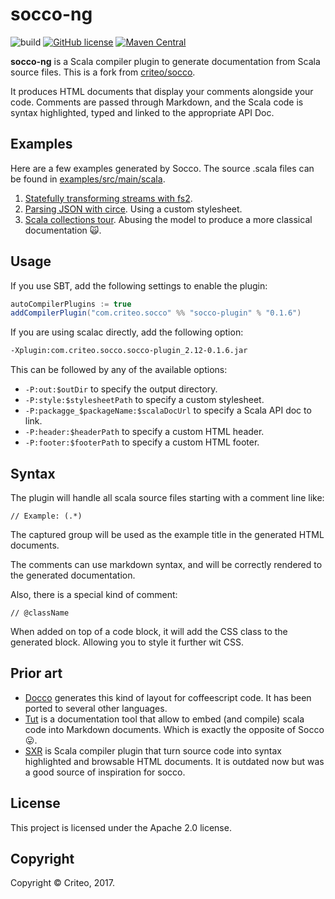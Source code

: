 # socco-ng

![build](https://github.com/regadas/socco-ng/workflows/ci/badge.svg)
[![GitHub license](https://img.shields.io/github/license/regadas/socco-ng.svg)](./LICENSE)
[![Maven Central](https://img.shields.io/maven-central/v/io.regadas/socco-ng_2.13.2.svg)](https://maven-badges.herokuapp.com/maven-central/io.regadas/socco-ng_2.13.2)


**socco-ng** is a Scala compiler plugin to generate documentation from Scala source files. This is a fork from [criteo/socco](https://github.com/criteo/socco).

It produces HTML documents that display your comments alongside your code. Comments are passed through Markdown, and the Scala code is syntax highlighted, typed and linked to the appropriate API Doc.

## Examples

Here are a few examples generated by Socco. The source .scala files can be found in [examples/src/main/scala](examples/src/main/scala).

1. [Statefully transforming streams with fs2](https://criteo.github.io/socco/examples/fs2Example.scala.html).
2. [Parsing JSON with circe](https://criteo.github.io/socco/examples/userStyle1/circeExample.scala.html). Using a custom stylesheet.
3. [Scala collections tour](https://criteo.github.io/socco/examples/userStyle2/collectionsExample.scala.html). Abusing the model to produce a more classical documentation 🙀.

## Usage

If you use SBT, add the following settings to enable the plugin:

```scala
autoCompilerPlugins := true
addCompilerPlugin("com.criteo.socco" %% "socco-plugin" % "0.1.6")
```

If you are using scalac directly, add the following option:

```sh
-Xplugin:com.criteo.socco.socco-plugin_2.12-0.1.6.jar
```

This can be followed by any of the available options:

* `-P:out:$outDir` to specify the output directory.
* `-P:style:$stylesheetPath` to specify a custom stylesheet.
* `-P:packagge_$packageName:$scalaDocUrl` to specify a Scala API doc to link.
* `-P:header:$headerPath` to specify a custom HTML header.
* `-P:footer:$footerPath` to specify a custom HTML footer.

## Syntax

The plugin will handle all scala source files starting with a comment line like:

```
// Example: (.*)
```

The captured group will be used as the example title in the generated HTML documents.

The comments can use markdown syntax, and will be correctly rendered to the generated documentation.

Also, there is a special kind of comment:

```
// @className
```

When added on top of a code block, it will add the CSS class to the generated block. Allowing you to style it further wit CSS.

## Prior art

* [Docco](https://jashkenas.github.io/docco/) generates this kind of layout for coffeescript code. It has been ported to several other languages.
* [Tut](https://github.com/tpolecat/tut) is a documentation tool that allow to embed (and compile) scala code into Markdown documents. Which is exactly the opposite of Socco 😛.
* [SXR](https://github.com/sbt/sxr) is Scala compiler plugin that turn source code into syntax highlighted and browsable HTML documents. It is outdated now but was a good source of inspiration for socco.

## License

This project is licensed under the Apache 2.0 license.

## Copyright

Copyright © Criteo, 2017.
